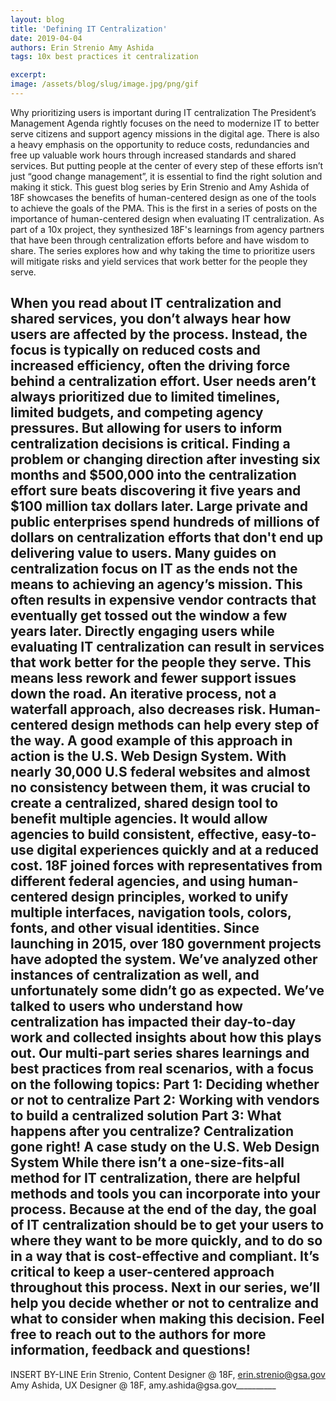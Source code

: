 ```yaml
---
layout: blog
title: 'Defining IT Centralization'
date: 2019-04-04
authors: Erin Strenio Amy Ashida
tags: 10x best practices it centralization

excerpt:
image: /assets/blog/slug/image.jpg/png/gif
---
```

Why prioritizing users is important during IT centralization 
The President’s Management Agenda rightly focuses on the need to modernize IT to better serve citizens and support agency missions in the digital age. There is also a heavy emphasis on the opportunity to reduce costs, redundancies and free up valuable work hours through increased standards and shared services. But putting people at the center of every step of these efforts isn’t just “good change management”, it is essential to find the right solution and making it stick.  This guest blog series by Erin Strenio and Amy Ashida of 18F showcases the benefits of human-centered design as one of the tools to achieve the goals of the PMA.
This is the first in a series of posts on the importance of human-centered design when evaluating IT centralization. As part of a 10x project, they synthesized 18F's learnings from agency partners that have been through centralization efforts before and have wisdom to share. The series explores how and why taking the time to prioritize users will mitigate risks and yield services that work better for the people they serve. 



 
When you read about IT centralization and shared services, you don’t always hear how users are affected by the process. Instead, the focus is typically on reduced costs and increased efficiency, often the driving force behind a centralization effort. User needs aren’t always prioritized due to limited timelines, limited budgets, and competing agency pressures.
But allowing for users to inform centralization decisions is critical. Finding a problem or changing direction after investing six months and $500,000 into the centralization effort sure beats discovering it five years and $100 million tax dollars later.
Large private and public enterprises spend hundreds of millions of dollars on centralization efforts that don't end up delivering value to users. Many guides on centralization focus on IT as the ends not the means to achieving an agency’s mission. This often results in expensive vendor contracts that eventually get tossed out the window a few years later.
Directly engaging users while evaluating IT centralization can result in services that work better for the people they serve. This means less rework and fewer support issues down the road. An iterative process, not a waterfall approach, also decreases risk. Human-centered design methods can help every step of the way.
A good example of this approach in action is the U.S. Web Design System. With nearly 30,000 U.S federal websites and almost no consistency between them, it was crucial to create a centralized, shared design tool to benefit multiple agencies. It would allow agencies to build consistent, effective, easy-to-use digital experiences quickly and at a reduced cost. 18F joined forces with representatives from different federal agencies, and using human-centered design principles, worked to unify multiple interfaces, navigation tools, colors, fonts, and other visual identities. Since launching in 2015, over 180 government projects have adopted the system. 
We’ve analyzed other instances of centralization as well, and unfortunately some didn’t go as expected. We’ve talked to users who understand how centralization has impacted their day-to-day work and collected insights about how this plays out.
Our multi-part series shares learnings and best practices from real scenarios, with a focus on the following topics: 
Part 1: Deciding whether or not to centralize
Part 2: Working with vendors to build a centralized solution
Part 3: What happens after you centralize?
Centralization gone right! A case study on the U.S. Web Design System
While there isn’t a one-size-fits-all method for IT centralization, there are helpful methods and tools you can incorporate into your process. Because at the end of the day, the goal of IT centralization should be to get your users to where they want to be more quickly, and to do so in a way that is cost-effective and compliant. It’s critical to keep a user-centered approach throughout this process. 
Next in our series, we’ll help you decide whether or not to centralize and what to consider when making this decision. Feel free to reach out to the authors for more information, feedback and questions!
---------------------------------------
INSERT BY-LINE
Erin Strenio, Content Designer @ 18F, erin.strenio@gsa.gov
Amy Ashida, UX Designer @ 18F, amy.ashida@gsa.gov__________
